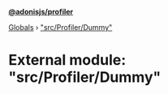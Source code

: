 **[@adonisjs/profiler](../README.md)**

[Globals](../README.md) › [&quot;src/Profiler/Dummy&quot;](_src_profiler_dummy_.md)

# External module: "src/Profiler/Dummy"

